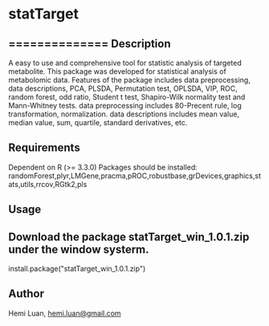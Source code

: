 # statTarget
==============
Description
-----------------
A easy to use and comprehensive tool for statistic analysis of targeted metabolite.
This package was developed for statistical analysis of metabolomic data. Features of the package includes data preprocessing, data
    descriptions, PCA, PLSDA, Permutation test, OPLSDA, VIP, ROC, random forest, odd ratio, Student
    t test, Shapiro-Wilk normality test and Mann-Whitney tests. data preprocessing
    includes 80-Precent rule, log transformation, normalization. data descriptions
    includes mean value, median value, sum, quartile, standard derivatives, etc.

Requirements
-----------------

Dependent on R (>= 3.3.0)
Packages should be installed:
randomForest,plyr,LMGene,pracma,pROC,robustbase,grDevices,graphics,stats,utils,rrcov,RGtk2,pls

Usage
-----------------
Download the package statTarget_win_1.0.1.zip under the window systerm.
-----------------
install.package("statTarget_win_1.0.1.zip")

Author
-----------------

Hemi Luan, hemi.luan@gmail.com
